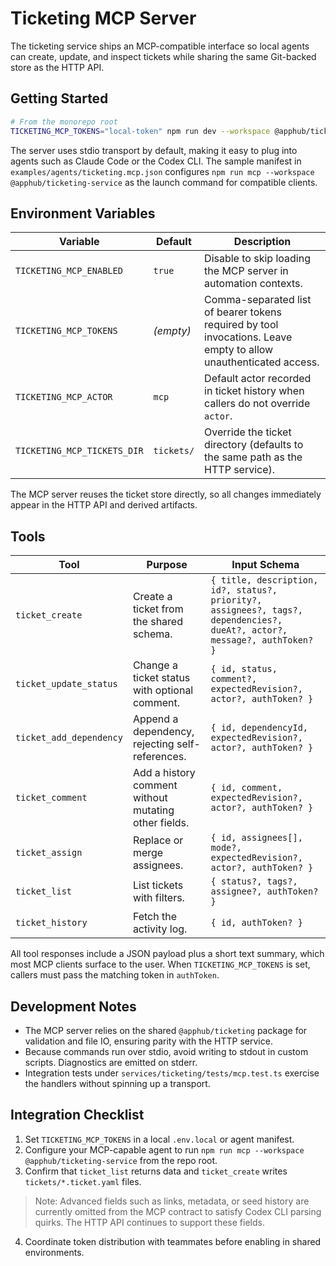 # Ticketing MCP Server

The ticketing service ships an MCP-compatible interface so local agents can create, update, and inspect tickets while sharing the same Git-backed store as the HTTP API.

## Getting Started

```bash
# From the monorepo root
TICKETING_MCP_TOKENS="local-token" npm run dev --workspace @apphub/ticketing-service # or npm run mcp ...
```

The server uses stdio transport by default, making it easy to plug into agents such as Claude Code or the Codex CLI. The sample manifest in `examples/agents/ticketing.mcp.json` configures `npm run mcp --workspace @apphub/ticketing-service` as the launch command for compatible clients.

## Environment Variables

| Variable | Default | Description |
| --- | --- | --- |
| `TICKETING_MCP_ENABLED` | `true` | Disable to skip loading the MCP server in automation contexts. |
| `TICKETING_MCP_TOKENS` | *(empty)* | Comma-separated list of bearer tokens required by tool invocations. Leave empty to allow unauthenticated access. |
| `TICKETING_MCP_ACTOR` | `mcp` | Default actor recorded in ticket history when callers do not override `actor`. |
| `TICKETING_MCP_TICKETS_DIR` | `tickets/` | Override the ticket directory (defaults to the same path as the HTTP service). |

The MCP server reuses the ticket store directly, so all changes immediately appear in the HTTP API and derived artifacts.

## Tools

| Tool | Purpose | Input Schema |
| --- | --- | --- |
| `ticket_create` | Create a ticket from the shared schema. | `{ title, description, id?, status?, priority?, assignees?, tags?, dependencies?, dueAt?, actor?, message?, authToken? }` |
| `ticket_update_status` | Change a ticket status with optional comment. | `{ id, status, comment?, expectedRevision?, actor?, authToken? }` |
| `ticket_add_dependency` | Append a dependency, rejecting self-references. | `{ id, dependencyId, expectedRevision?, actor?, authToken? }` |
| `ticket_comment` | Add a history comment without mutating other fields. | `{ id, comment, expectedRevision?, actor?, authToken? }` |
| `ticket_assign` | Replace or merge assignees. | `{ id, assignees[], mode?, expectedRevision?, actor?, authToken? }` |
| `ticket_list` | List tickets with filters. | `{ status?, tags?, assignee?, authToken? }` |
| `ticket_history` | Fetch the activity log. | `{ id, authToken? }` |

All tool responses include a JSON payload plus a short text summary, which most MCP clients surface to the user. When `TICKETING_MCP_TOKENS` is set, callers must pass the matching token in `authToken`.

## Development Notes

- The MCP server relies on the shared `@apphub/ticketing` package for validation and file IO, ensuring parity with the HTTP service.
- Because commands run over stdio, avoid writing to stdout in custom scripts. Diagnostics are emitted on stderr.
- Integration tests under `services/ticketing/tests/mcp.test.ts` exercise the handlers without spinning up a transport.

## Integration Checklist

1. Set `TICKETING_MCP_TOKENS` in a local `.env.local` or agent manifest.
2. Configure your MCP-capable agent to run `npm run mcp --workspace @apphub/ticketing-service` from the repo root.
3. Confirm that `ticket_list` returns data and `ticket_create` writes `tickets/*.ticket.yaml` files.

> Note: Advanced fields such as links, metadata, or seed history are currently omitted from the MCP contract to satisfy Codex CLI parsing quirks. The HTTP API continues to support these fields.
4. Coordinate token distribution with teammates before enabling in shared environments.
